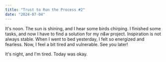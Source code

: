 ```yaml
---
title: "Trust to Run the Process #2"
date: "2024-07-04"
---
```


It's noon. The sun is shining, and I hear some birds chirping. I finished some tasks, and now I have to find a solution for my _n&w_ project. Inspiration is not always stable. When I went to bed yesterday, I felt so energized and fearless. Now, I feel a bit tired and vulnerable. See you later!

It's night, and I'm tired. Today was okay.
